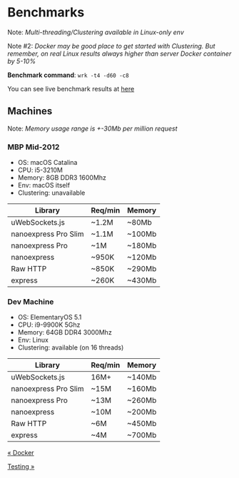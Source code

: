 # Benchmarks

Note: _Multi-threading/Clustering available in Linux-only env_

Note #2: _Docker may be good place to get started with Clustering. But remember, on real Linux results always higher than server Docker container by 5-10%_

**Benchmark command**: `wrk -t4 -d60 -c8`

You can see live benchmark results at [here](https://github.com/the-benchmarker/web-frameworks#results)

## Machines

Note: _Memory usage range is +-30Mb per million request_

### MBP Mid-2012

- OS: macOS Catalina
- CPU: i5-3210M
- Memory: 8GB DDR3 1600Mhz
- Env: macOS itself
- Clustering: unavailable

| Library              | Req/min | Memory |
| -------------------- | ------- | ------ |
| uWebSockets.js       | ~1.2M   | ~80Mb  |
| nanoexpress Pro Slim | ~1.1M   | ~100Mb |
| nanoexpress Pro      | ~1M     | ~180Mb |
| nanoexpress          | ~950K   | ~120Mb |
| Raw HTTP             | ~850K   | ~290Mb |
| express              | ~260K   | ~430Mb |

### Dev Machine

- OS: ElementaryOS 5.1
- CPU: i9-9900K 5Ghz
- Memory: 64GB DDR4 3000Mhz
- Env: Linux
- Clustering: available (on 16 threads)

| Library              | Req/min | Memory |
| -------------------- | ------- | ------ |
| uWebSockets.js       | 16M+    | ~140Mb |
| nanoexpress Pro Slim | ~15M    | ~160Mb |
| nanoexpress Pro      | ~13M    | ~260Mb |
| nanoexpress          | ~10M    | ~200Mb |
| Raw HTTP             | ~6M     | ~450Mb |
| express              | ~4M     | ~700Mb |

[&laquo; Docker](./docker.md)

[Testing &raquo;](./testing.md)
